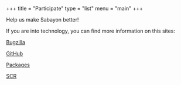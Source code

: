 +++
title = "Participate"
type = "list"
menu = "main"
+++

Help us make Sabayon better!

If you are into technology, you can find more information on this sites:

[Bugzilla](https://bugs.sabayon.org/)

[GitHub](https://github.com/Sabayon/)

[Packages](https://packages.sabayon.org/)

[SCR](https://sabayon.github.io/community-website/ "Sabayon Community Repositories")
